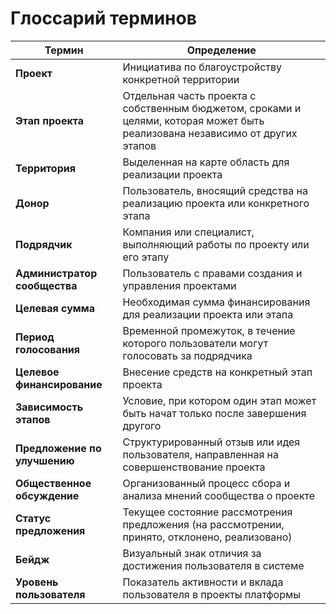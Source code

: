 # Глоссарий терминов

| Термин | Определение |
|--------|-------------|
| **Проект** | Инициатива по благоустройству конкретной территории |
| **Этап проекта** | Отдельная часть проекта с собственным бюджетом, сроками и целями, которая может быть реализована независимо от других этапов |
| **Территория** | Выделенная на карте область для реализации проекта |
| **Донор** | Пользователь, вносящий средства на реализацию проекта или конкретного этапа |
| **Подрядчик** | Компания или специалист, выполняющий работы по проекту или его этапу |
| **Администратор сообщества** | Пользователь с правами создания и управления проектами |
| **Целевая сумма** | Необходимая сумма финансирования для реализации проекта или этапа |
| **Период голосования** | Временной промежуток, в течение которого пользователи могут голосовать за подрядчика |
| **Целевое финансирование** | Внесение средств на конкретный этап проекта |
| **Зависимость этапов** | Условие, при котором один этап может быть начат только после завершения другого |
| **Предложение по улучшению** | Структурированный отзыв или идея пользователя, направленная на совершенствование проекта |
| **Общественное обсуждение** | Организованный процесс сбора и анализа мнений сообщества о проекте |
| **Статус предложения** | Текущее состояние рассмотрения предложения (на рассмотрении, принято, отклонено, реализовано) |
| **Бейдж** | Визуальный знак отличия за достижения пользователя в системе |
| **Уровень пользователя** | Показатель активности и вклада пользователя в проекты платформы |
